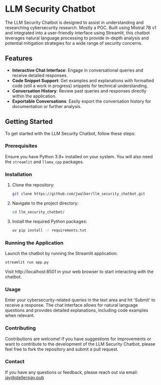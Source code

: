 # LLM Security Chatbot

The LLM Security Chatbot is designed to assist in understanding and researching cybersecurity research. Mostly a POC. Built using Mistral 7B v1 and integrated into a user-friendly interface using Streamlit, this chatbot leverages natural language processing to provide in-depth analysis and potential mitigation strategies for a wide range of security concerns.

## Features

- **Interactive Chat Interface**: Engage in conversational queries and receive detailed responses.
- **Code Snippet Support**: Get examples and explanations with formatted code (still a work in progress) snippets for technical understanding.
- **Conversation History**: Review past queries and responses directly within the application.
- **Exportable Conversations**: Easily export the conversation history for documentation or further analysis.

## Getting Started

To get started with the LLM Security Chatbot, follow these steps:

### Prerequisites

Ensure you have Python 3.9+ installed on your system. You will also need the `streamlit` and `llama_cpp` packages.

### Installation

1. Clone the repository:
    ```bash
    git clone https://github.com/jwalker/llm_security_chatbot.git
    ```
2. Navigate to the project directory:
    ```bash
    cd llm_security_chatbot/
    ```
3. Install the required Python packages:
    ```bash
    uv pip install -r requirements.txt
    ```

### Running the Application

Launch the chatbot by running the Streamlit application:

```bash
streamlit run app.py
```

Visit http://localhost:8501 in your web browser to start interacting with the chatbot.

### Usage
Enter your cybersecurity-related queries in the text area and hit 'Submit' to receive a response. The chat interface allows for natural language questions and provides detailed explanations, including code examples when relevant.

### Contributing
Contributions are welcome! If you have suggestions for improvements or want to contribute to the development of the LLM Security Chatbot, please feel free to fork the repository and submit a pull request.

### Contact
If you have any questions or feedback, please reach out via email: jay@stellersjay.pub
